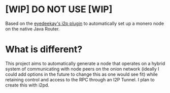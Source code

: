 # [WIP] DO NOT USE [WIP]

Based on the [eyedeekay's i2p plugin](https://github.com/eyedeekay/i2p.plugins.monero) to automatically set up a monero node on the native Java Router.

# What is different?

This project aims to automatically generate a node that operates on a hybrid system of communicating with node peers on the onion network (ideally I could add options in the future to change this as one would see fit) while retaining control and access to the RPC through an I2P Tunnel. I plan to create this with i2pd.
